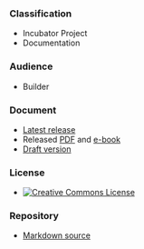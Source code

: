 ### Classification

* <i class="fas fa-flask fa-2x" style="color:#f7b73c"></i> Incubator Project
* <i class="fas fa-file-alt fa-1x" style="color:#233e81;"></i> Documentation

### Audience

* <i class="fas fa-toolbox fa-2x" style="color:#233e81;"></i> Builder

### Document

* [Latest release](release)
* Released [PDF][pdf] and [e-book][epub]
* [Draft version](draft)

### License

* [![Creative Commons License][license-image]](https://creativecommons.org/licenses/by-sa/4.0/ "CC BY-SA 4.0")

### Repository

* [Markdown source][repo]

[epub]: assets/exports/OWASP_Developer_Guide.epub
[pdf]: assets/exports/OWASP_Developer_Guide.pdf
[repo]: https://github.com/OWASP/www-project-developer-guide
[license-image]: https://licensebuttons.net/l/by-sa/4.0/88x31.png
